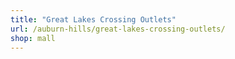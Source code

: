 ```yaml
---
title: "Great Lakes Crossing Outlets"
url: /auburn-hills/great-lakes-crossing-outlets/
shop: mall
---
```

